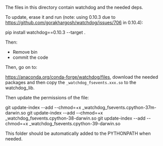 The files in this directory contain watchdog and the needed deps.

To update, erase it and run (note: using 0.10.3 due to https://github.com/gorakhargosh/watchdog/issues/706 in 0.10.4):

pip install watchdog==0.10.3 --target .

Then:
- Remove bin
- commit the code

Then, go on to:

https://anaconda.org/conda-forge/watchdog/files, download the needed packages and then copy
the `_watchdog_fsevents.xxx.so` to the watchdog_lib.

Then update the permissions of the file:

git update-index --add --chmod=+x _watchdog_fsevents.cpython-37m-darwin.so
git update-index --add --chmod=+x _watchdog_fsevents.cpython-38-darwin.so
git update-index --add --chmod=+x _watchdog_fsevents.cpython-39-darwin.so

This folder should be automatically added to the PYTHONPATH when needed.